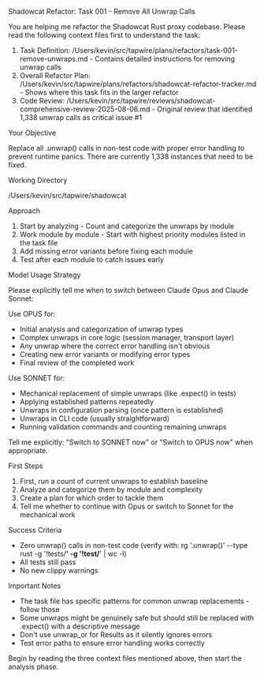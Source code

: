 Shadowcat Refactor: Task 001 - Remove All Unwrap Calls

  You are helping me refactor the Shadowcat Rust proxy codebase. Please read the following context
  files first to understand the task:

  1. Task Definition: /Users/kevin/src/tapwire/plans/refactors/task-001-remove-unwraps.md - Contains
  detailed instructions for removing unwrap calls
  2. Overall Refactor Plan: /Users/kevin/src/tapwire/plans/refactors/shadowcat-refactor-tracker.md -
  Shows where this task fits in the larger refactor
  3. Code Review: /Users/kevin/src/tapwire/reviews/shadowcat-comprehensive-review-2025-08-06.md -
  Original review that identified 1,338 unwrap calls as critical issue #1

  Your Objective

  Replace all .unwrap() calls in non-test code with proper error handling to prevent runtime panics.
  There are currently 1,338 instances that need to be fixed.

  Working Directory

  /Users/kevin/src/tapwire/shadowcat

  Approach

  1. Start by analyzing - Count and categorize the unwraps by module
  2. Work module by module - Start with highest priority modules listed in the task file
  3. Add missing error variants before fixing each module
  4. Test after each module to catch issues early

  Model Usage Strategy

  Please explicitly tell me when to switch between Claude Opus and Claude Sonnet:

  Use OPUS for:

  - Initial analysis and categorization of unwrap types
  - Complex unwraps in core logic (session manager, transport layer)
  - Any unwrap where the correct error handling isn't obvious
  - Creating new error variants or modifying error types
  - Final review of the completed work

  Use SONNET for:

  - Mechanical replacement of simple unwraps (like .expect() in tests)
  - Applying established patterns repeatedly
  - Unwraps in configuration parsing (once pattern is established)
  - Unwraps in CLI code (usually straightforward)
  - Running validation commands and counting remaining unwraps

  Tell me explicitly: "Switch to SONNET now" or "Switch to OPUS now" when appropriate.

  First Steps

  1. First, run a count of current unwraps to establish baseline
  2. Analyze and categorize them by module and complexity
  3. Create a plan for which order to tackle them
  4. Tell me whether to continue with Opus or switch to Sonnet for the mechanical work

  Success Criteria

  - Zero unwrap() calls in non-test code (verify with: rg '\.unwrap\(\)' --type rust -g '!tests/**' -g
   '!test/**' | wc -l)
  - All tests still pass
  - No new clippy warnings

  Important Notes

  - The task file has specific patterns for common unwrap replacements - follow those
  - Some unwraps might be genuinely safe but should still be replaced with .expect() with a
  descriptive message
  - Don't use unwrap_or for Results as it silently ignores errors
  - Test error paths to ensure error handling works correctly

  Begin by reading the three context files mentioned above, then start the analysis phase.